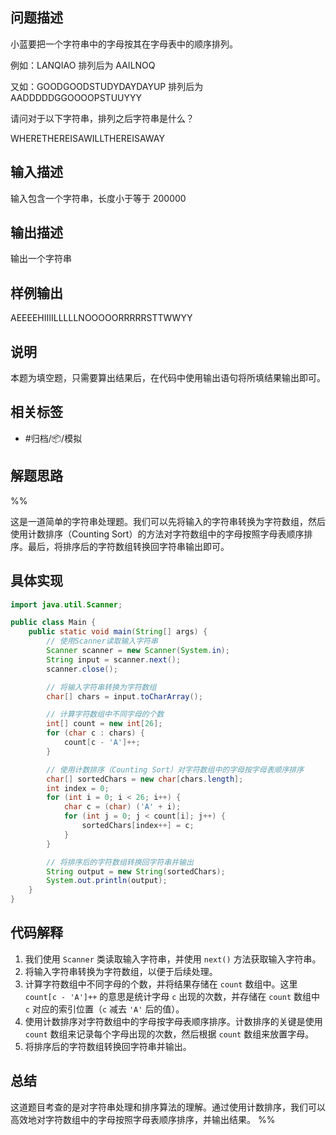 ## 问题描述

小蓝要把一个字符串中的字母按其在字母表中的顺序排列。

例如：LANQIAO 排列后为 AAILNOQ

又如：GOODGOODSTUDYDAYDAYUP 排列后为 AADDDDDGGOOOOPSTUUYYY

请问对于以下字符串，排列之后字符串是什么？

WHERETHEREISAWILLTHEREISAWAY

## 输入描述

输入包含一个字符串，长度小于等于 200000

## 输出描述

输出一个字符串

## 样例输出

AEEEEHIIIILLLLLNOOOOORRRRRSTTWWYY

## 说明

本题为填空题，只需要算出结果后，在代码中使用输出语句将所填结果输出即可。

## 相关标签

- #归档/📦/模拟

## 解题思路

%%

这是一道简单的字符串处理题。我们可以先将输入的字符串转换为字符数组，然后使用计数排序（Counting Sort）的方法对字符数组中的字母按照字母表顺序排序。最后，将排序后的字符数组转换回字符串输出即可。

## 具体实现

```java
import java.util.Scanner;

public class Main {
    public static void main(String[] args) {
        // 使用Scanner读取输入字符串
        Scanner scanner = new Scanner(System.in);
        String input = scanner.next();
        scanner.close();

        // 将输入字符串转换为字符数组
        char[] chars = input.toCharArray();

        // 计算字符数组中不同字母的个数
        int[] count = new int[26];
        for (char c : chars) {
            count[c - 'A']++;
        }

        // 使用计数排序（Counting Sort）对字符数组中的字母按字母表顺序排序
        char[] sortedChars = new char[chars.length];
        int index = 0;
        for (int i = 0; i < 26; i++) {
            char c = (char) ('A' + i);
            for (int j = 0; j < count[i]; j++) {
                sortedChars[index++] = c;
            }
        }

        // 将排序后的字符数组转换回字符串并输出
        String output = new String(sortedChars);
        System.out.println(output);
    }
}
```

## 代码解释

1. 我们使用 `Scanner` 类读取输入字符串，并使用 `next()` 方法获取输入字符串。
2. 将输入字符串转换为字符数组，以便于后续处理。
3. 计算字符数组中不同字母的个数，并将结果存储在 `count` 数组中。这里 `count[c - 'A']++` 的意思是统计字母 `c` 出现的次数，并存储在 `count` 数组中 `c` 对应的索引位置（`c` 减去 `'A'` 后的值）。
4. 使用计数排序对字符数组中的字母按字母表顺序排序。计数排序的关键是使用 `count` 数组来记录每个字母出现的次数，然后根据 `count` 数组来放置字母。
5. 将排序后的字符数组转换回字符串并输出。

## 总结

这道题目考查的是对字符串处理和排序算法的理解。通过使用计数排序，我们可以高效地对字符数组中的字母按照字母表顺序排序，并输出结果。 %%
